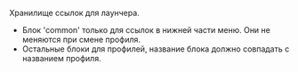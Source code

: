 Хранилище ссылок для лаунчера.
- Блок 'common' только для ссылок в нижней части меню. Они не меняются при смене профиля.
- Остальные блоки для профилей, название блока должно совпадать с названием профиля. 
